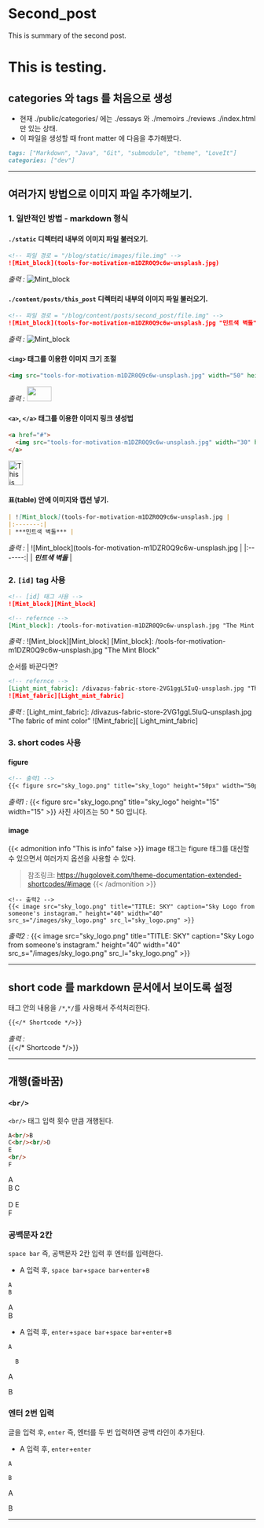 # Second_post


This is summary of the second post.

<!--more-->

# This is testing.

## categories 와 tags 를 처음으로 생성

- 현재 ./public/categories/ 에는 ./essays 와 ./memoirs ./reviews ./index.html 만 있는 상태.
- 이 파일을 생성할 때 front matter 에 다음을 추가해봤다.
```markdown
tags: ["Markdown", "Java", "Git", "submodule", "theme", "LoveIt"]
categories: ["dev"]
```

___

## 여러가지 방법으로 이미지 파일 추가해보기.

### 1. 일반적인 방법 - markdown 형식 
#### `./static` 디렉터리 내부의 이미지 파일 불러오기.
```markdown
<!-- 파일 경로 = "/blog/static/images/file.img" -->
![Mint_block](tools-for-motivation-m1DZR0Q9c6w-unsplash.jpg)
```

*출력 :*
![Mint_block](tools-for-motivation-m1DZR0Q9c6w-unsplash.jpg)

#### `./content/posts/this_post` 디렉터리 내부의 이미지 파일 불러오기.
```markdown
<!-- 파일 경로 = "/blog/content/posts/second_post/file.img" -->
![Mint_block](tools-for-motivation-m1DZR0Q9c6w-unsplash.jpg "민트색 벽돌")
```

*출력 :*
![Mint_block](tools-for-motivation-m1DZR0Q9c6w-unsplash.jpg "민트색 벽돌")

#### `<img>` 태그를 이용한 이미지 크기 조절
```markdown
<img src="tools-for-motivation-m1DZR0Q9c6w-unsplash.jpg" width="50" height="30" />
```
*출력 :*
<img src="tools-for-motivation-m1DZR0Q9c6w-unsplash.jpg" width="50" height="30" />

#### `<a>`, `</a>` 태그를 이용한 이미지 링크 생성법
```markdown
<a href="#">
  <img src="tools-for-motivation-m1DZR0Q9c6w-unsplash.jpg" width="30" height="50" alt="This is sample image">
</a>
```
<a href="#">
  <img src="tools-for-motivation-m1DZR0Q9c6w-unsplash.jpg" width="30" height="50" alt="This is sample image">
</a>


#### 표(table) 안에 이미지와 캡션 넣기.
```markdown
| ![Mint_block](tools-for-motivation-m1DZR0Q9c6w-unsplash.jpg |
|:-------:|
| ***민트색 벽돌*** |
```
*출력 :*
| ![Mint_block](tools-for-motivation-m1DZR0Q9c6w-unsplash.jpg |
|:-------:|
| ***민트색 벽돌*** |


### 2. `[id]` tag 사용
```markdown
<!-- [id] 태그 사용 --> 
![Mint_block][Mint_block]

<!-- refernce -->
[Mint_block]: /tools-for-motivation-m1DZR0Q9c6w-unsplash.jpg "The Mint Block"
```
  
*출력 :*
![Mint_block][Mint_block]
[Mint_block]: /tools-for-motivation-m1DZR0Q9c6w-unsplash.jpg "The Mint Block"
    
순서를 바꾼다면?
```markdown
<!-- refernce -->
[Light_mint_fabric]: /divazus-fabric-store-2VG1ggL5IuQ-unsplash.jpg "The fabric of mint color"
![Mint_fabric][Light_mint_fabric]
```
  
*출력 :*
[Light_mint_fabric]: /divazus-fabric-store-2VG1ggL5IuQ-unsplash.jpg "The fabric of mint color"
![Mint_fabric][ Light_mint_fabric]


### 3. short codes 사용
#### figure
```markdown
<!-- 출력1 -->
{{< figure src="sky_logo.png" title="sky_logo" height="50px" width="50px" >}}
```
  
*출력1 :*
{{< figure src="sky_logo.png" title="sky_logo" height="15" width="15" >}}
사진 사이즈는 50 * 50 입니다.

#### image
{{< admonition info "This is info" false >}}
image 태그는 figure 태그를 대신할 수 있으면서 여러가지 옵션을 사용할 수 있다.  
>참조링크:
><https://hugoloveit.com/theme-documentation-extended-shortcodes/#image>
{{< /admonition >}}
```
<!-- 출력2 -->
{{< image src="sky_logo.png" title="TITLE: SKY" caption="Sky Logo from someone's instagram." height="40" width="40" src_s="/images/sky_logo.png" src_l="sky_logo.png" >}}
```    
*출력2 :*
{{< image src="sky_logo.png" title="TITLE: SKY" caption="Sky Logo from someone's instagram." height="40" width="40" src_s="/images/sky_logo.png" src_l="sky_logo.png" >}}
  

***

## short code 를 markdown 문서에서 보이도록 설정

태그 안의 내용을 `/*`,`*/`를 사용해서 주석처리한다.

```markdown
{{</* Shortcode */>}}
```
*출력 :*  
{{</* Shortcode */>}}
  
  

---

## 개행(줄바꿈)
### `<br/>`
`<br/>` 태그 입력 횟수 만큼 개행된다.
```markdown
A<br/>B
C<br/><br/>D
E
<br/>
F
```
A<br/>B
C<br/><br/>D
E
<br/>
F


### 공백문자 2칸 
`space bar` 즉, 공백문자 2칸 입력 후 엔터를 입력한다.
- A 입력 후, `space bar`+`space bar`+`enter`+`B`
```markdown
A  
B
```
A  
B

* A 입력 후, `enter`+`space bar`+`space bar`+`enter`+`B`
```markdown
A
  
  B
```
A
  
  B


### 엔터 2번 입력
글을 입력 후, `enter` 즉, 엔터를 두 번 입력하면 공백 라인이 추가된다.
- A 입력 후, `enter`+`enter`
```markdown
A

B
```
A

B
***


<!-- This is a comment -->


